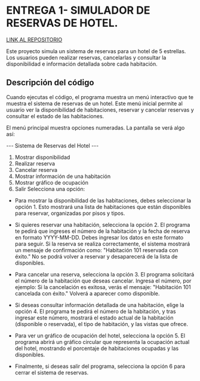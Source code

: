 # ENTREGA 1- SIMULADOR DE RESERVAS DE HOTEL.
[LINK AL REPOSITORIO](https://github.com/mariamunoznadales/hotel_simulator.git)

Este proyecto simula un sistema de reservas para un hotel de 5 estrellas. Los usuarios pueden realizar reservas, cancelarlas y consultar la disponibilidad e información detallada sobre cada habitación.

## Descripción del código
Cuando ejecutas el código, el programa muestra un menú interactivo que te muestra el sistema de reservas de un hotel. Este menú inicial permite al usuario ver la disponibilidad de habitaciones, reservar y cancelar reservas y consultar el estado de las habitaciones.

El menú principal muestra opciones numeradas. La pantalla se verá algo así:

--- Sistema de Reservas del Hotel ---
1. Mostrar disponibilidad
2. Realizar reserva
3. Cancelar reserva
4. Mostrar información de una habitación
5. Mostrar gráfico de ocupación
6. Salir
Selecciona una opción: 

- Para mostrar la disponibilidad de las habitaciones, debes seleccionar la opción 1. Esto mostrará una lista de habitaciones que están disponibles para reservar, organizadas por pisos y tipos.

- Si quieres reservar una habitación, selecciona la opción 2. El programa te pedirá que ingreses el número de la habitación y la fecha de reserva en formato YYYY-MM-DD. Debes ingresar los datos en este formato para seguir.
Si la reserva se realiza correctamente, el sistema mostrará un mensaje de confirmación como: "Habitación 101 reservada con éxito." No se podrá volver a reservar y desaparecerá de la lista de disponibles.

- Para cancelar una reserva, selecciona la opción 3. El programa solicitará el número de la habitación que deseas cancelar. Ingresa el número, por ejemplo:
Si la cancelación es exitosa, verás el mensaje: "Habitación 101 cancelada con éxito." Volverá a aparecer como disponible.

- Si deseas consultar información detallada de una habitación, elige la opción 4. El programa te pedirá el número de la habitación, y tras ingresar este número, mostrará el estado actual de la habitación (disponible o reservada), el tipo de habitación, y las vistas que ofrece.

- Para ver un gráfico de ocupación del hotel, selecciona la opción 5. El programa abrirá un gráfico circular que representa la ocupación actual del hotel, mostrando el porcentaje de habitaciones ocupadas y las disponibles.

- Finalmente, si deseas salir del programa, selecciona la opción 6 para cerrar el sistema de reservas.
